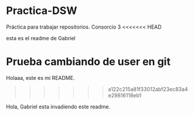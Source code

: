 # Practica-DSW

Práctica para trabajar repositorios. Consorcio 3
<<<<<<< HEAD

esta es el readme de Gabriel

Prueba cambiando de user en git
=======
Holaaa, este es mi README.
>>>>>>> a122c215a81f33012abf23ec83a4e29816118eb1

Hola, Gabriel esta invadiendo este readme.